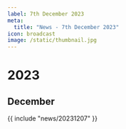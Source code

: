 ```yaml
---
label: 7th December 2023
meta:
  title: "News - 7th December 2023"
icon: broadcast
image: /static/thumbnail.jpg
---
```


# 2023
## December

{{ include "news/20231207" }}